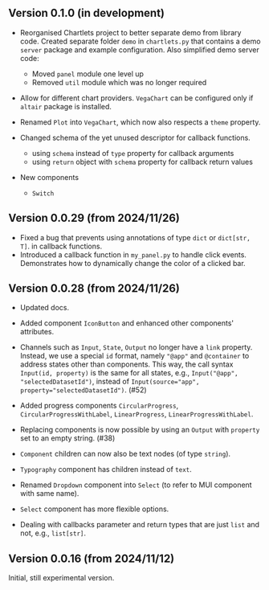 ## Version 0.1.0 (in development)

* Reorganised Chartlets project to better separate demo from library code.
  Created separate folder `demo` in `chartlets.py` that contains 
  a demo `server` package and example configuration.
  Also simplified demo server code:
  - Moved `panel` module one level up
  - Removed `util` module which was no longer required 

* Allow for different chart providers. `VegaChart` can be configured only if 
  `altair` package is installed.
  
* Renamed `Plot` into `VegaChart`, which now also respects a `theme` property. 

* Changed schema of the yet unused descriptor for callback functions.
  - using `schema` instead of `type` property for callback arguments
  - using `return` object with `schema` property for callback return values

* New components
  - `Switch`

## Version 0.0.29 (from 2024/11/26)

* Fixed a bug that prevents using annotations of type `dict` or `dict[str, T]`.
  in callback functions.
* Introduced a callback function in `my_panel.py` to handle click events. 
  Demonstrates how to dynamically change the color of a clicked bar.


## Version 0.0.28 (from 2024/11/26)

* Updated docs.

* Added component `IconButton` and enhanced other components' attributes.

* Channels such as `Input`, `State`, `Output` no longer have a `link` property. 
  Instead, we use a special `id` format, namely `"@app"` and `@container` 
  to address states other than components. 
  This way, the call syntax `Input(id, property)` is the same for all states, 
  e.g., `Input("@app", "selectedDatasetId")`, instead of 
  `Input(source="app", property="selectedDatasetId")`. (#52)

* Added progress components `CircularProgress`, `CircularProgressWithLabel`, 
  `LinearProgress`, `LinearProgressWithLabel`.

* Replacing components is now possible by using an 
  `Output` with `property` set to an empty string. (#38)

* `Component` children can now also be text nodes (of type `string`).

* `Typography` component has children instead of `text`.

* Renamed `Dropdown` component into `Select`
  (to refer to MUI component with same name).

* `Select` component has more flexible options.

* Dealing with callbacks parameter and return types 
  that are just `list` and not, e.g., `list[str]`.
 
## Version 0.0.16 (from 2024/11/12)

Initial, still experimental version. 
